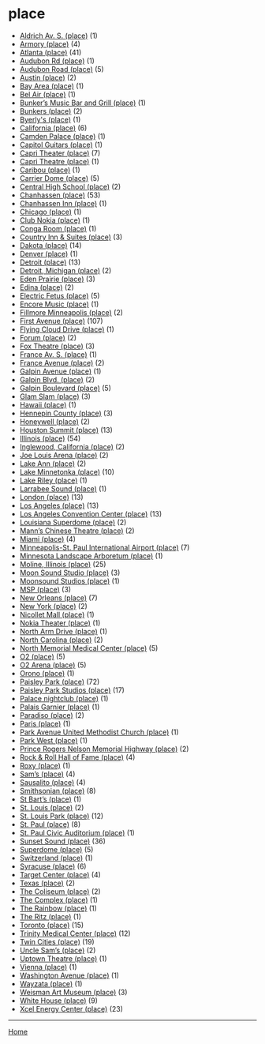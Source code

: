 # place

  * [Aldrich Av. S. (place)](../place/aldrich-av-s/index.md) (1)
  * [Armory (place)](../place/armory/index.md) (4)
  * [Atlanta (place)](../place/atlanta/index.md) (41)
  * [Audubon Rd (place)](../place/audubon-rd/index.md) (1)
  * [Audubon Road (place)](../place/audubon-road/index.md) (5)
  * [Austin (place)](../place/austin/index.md) (2)
  * [Bay Area (place)](../place/bay-area/index.md) (1)
  * [Bel Air (place)](../place/bel-air/index.md) (1)
  * [Bunker’s Music Bar and Grill (place)](../place/bunker-s-music-bar-and-grill/index.md) (1)
  * [Bunkers (place)](../place/bunkers/index.md) (2)
  * [Byerly's (place)](../place/byerly-s/index.md) (1)
  * [California (place)](../place/california/index.md) (6)
  * [Camden Palace (place)](../place/camden-palace/index.md) (1)
  * [Capitol Guitars (place)](../place/capitol-guitars/index.md) (1)
  * [Capri Theater (place)](../place/capri-theater/index.md) (7)
  * [Capri Theatre (place)](../place/capri-theatre/index.md) (1)
  * [Caribou (place)](../place/caribou/index.md) (1)
  * [Carrier Dome (place)](../place/carrier-dome/index.md) (5)
  * [Central High School (place)](../place/central-high-school/index.md) (2)
  * [Chanhassen (place)](../place/chanhassen/index.md) (53)
  * [Chanhassen Inn (place)](../place/chanhassen-inn/index.md) (1)
  * [Chicago (place)](../place/chicago/index.md) (1)
  * [Club Nokia (place)](../place/club-nokia/index.md) (1)
  * [Conga Room (place)](../place/conga-room/index.md) (1)
  * [Country Inn & Suites (place)](../place/country-inn-suites/index.md) (3)
  * [Dakota (place)](../place/dakota/index.md) (14)
  * [Denver (place)](../place/denver/index.md) (1)
  * [Detroit (place)](../place/detroit/index.md) (13)
  * [Detroit, Michigan (place)](../place/detroit-michigan/index.md) (2)
  * [Eden Prairie (place)](../place/eden-prairie/index.md) (3)
  * [Edina (place)](../place/edina/index.md) (2)
  * [Electric Fetus (place)](../place/electric-fetus/index.md) (5)
  * [Encore Music (place)](../place/encore-music/index.md) (1)
  * [Fillmore Minneapolis (place)](../place/fillmore-minneapolis/index.md) (2)
  * [First Avenue (place)](../place/first-avenue/index.md) (107)
  * [Flying Cloud Drive (place)](../place/flying-cloud-drive/index.md) (1)
  * [Forum (place)](../place/forum/index.md) (2)
  * [Fox Theatre (place)](../place/fox-theatre/index.md) (3)
  * [France Av. S. (place)](../place/france-av-s/index.md) (1)
  * [France Avenue (place)](../place/france-avenue/index.md) (2)
  * [Galpin Avenue (place)](../place/galpin-avenue/index.md) (1)
  * [Galpin Blvd. (place)](../place/galpin-blvd/index.md) (2)
  * [Galpin Boulevard (place)](../place/galpin-boulevard/index.md) (5)
  * [Glam Slam (place)](../place/glam-slam/index.md) (3)
  * [Hawaii (place)](../place/hawaii/index.md) (1)
  * [Hennepin County (place)](../place/hennepin-county/index.md) (3)
  * [Honeywell (place)](../place/honeywell/index.md) (2)
  * [Houston Summit (place)](../place/houston-summit/index.md) (13)
  * [Illinois (place)](../place/illinois/index.md) (54)
  * [Inglewood, California (place)](../place/inglewood-california/index.md) (2)
  * [Joe Louis Arena (place)](../place/joe-louis-arena/index.md) (2)
  * [Lake Ann (place)](../place/lake-ann/index.md) (2)
  * [Lake Minnetonka (place)](../place/lake-minnetonka/index.md) (10)
  * [Lake Riley (place)](../place/lake-riley/index.md) (1)
  * [Larrabee Sound (place)](../place/larrabee-sound/index.md) (1)
  * [London (place)](../place/london/index.md) (13)
  * [Los Angeles (place)](../place/los-angeles/index.md) (13)
  * [Los Angeles Convention Center (place)](../place/los-angeles-convention-center/index.md) (13)
  * [Louisiana Superdome (place)](../place/louisiana-superdome/index.md) (2)
  * [Mann’s Chinese Theatre (place)](../place/mann-s-chinese-theatre/index.md) (2)
  * [Miami (place)](../place/miami/index.md) (4)
  * [Minneapolis-St. Paul International Airport (place)](../place/minneapolis-st-paul-international-airport/index.md) (7)
  * [Minnesota Landscape Arboretum (place)](../place/minnesota-landscape-arboretum/index.md) (1)
  * [Moline, Illinois (place)](../place/moline-illinois/index.md) (25)
  * [Moon Sound Studio (place)](../place/moon-sound-studio/index.md) (3)
  * [Moonsound Studios (place)](../place/moonsound-studios/index.md) (1)
  * [MSP (place)](../place/msp/index.md) (3)
  * [New Orleans (place)](../place/new-orleans/index.md) (7)
  * [New York (place)](../place/new-york/index.md) (2)
  * [Nicollet Mall (place)](../place/nicollet-mall/index.md) (1)
  * [Nokia Theater (place)](../place/nokia-theater/index.md) (1)
  * [North Arm Drive (place)](../place/north-arm-drive/index.md) (1)
  * [North Carolina (place)](../place/north-carolina/index.md) (2)
  * [North Memorial Medical Center (place)](../place/north-memorial-medical-center/index.md) (5)
  * [O2 (place)](../place/o2/index.md) (5)
  * [O2 Arena (place)](../place/o2-arena/index.md) (5)
  * [Orono (place)](../place/orono/index.md) (1)
  * [Paisley Park (place)](../place/paisley-park/index.md) (72)
  * [Paisley Park Studios (place)](../place/paisley-park-studios/index.md) (17)
  * [Palace nightclub (place)](../place/palace-nightclub/index.md) (1)
  * [Palais Garnier (place)](../place/palais-garnier/index.md) (1)
  * [Paradiso (place)](../place/paradiso/index.md) (2)
  * [Paris (place)](../place/paris/index.md) (1)
  * [Park Avenue United Methodist Church (place)](../place/park-avenue-united-methodist-church/index.md) (1)
  * [Park West (place)](../place/park-west/index.md) (1)
  * [Prince Rogers Nelson Memorial Highway (place)](../place/prince-rogers-nelson-memorial-highway/index.md) (2)
  * [Rock & Roll Hall of Fame (place)](../place/rock-roll-hall-of-fame/index.md) (4)
  * [Roxy (place)](../place/roxy/index.md) (1)
  * [Sam’s (place)](../place/sam-s/index.md) (4)
  * [Sausalito (place)](../place/sausalito/index.md) (4)
  * [Smithsonian (place)](../place/smithsonian/index.md) (8)
  * [St Bart’s (place)](../place/st-bart-s/index.md) (1)
  * [St. Louis (place)](../place/st-louis/index.md) (2)
  * [St. Louis Park (place)](../place/st-louis-park/index.md) (12)
  * [St. Paul (place)](../place/st-paul/index.md) (8)
  * [St. Paul Civic Auditorium (place)](../place/st-paul-civic-auditorium/index.md) (1)
  * [Sunset Sound (place)](../place/sunset-sound/index.md) (36)
  * [Superdome (place)](../place/superdome/index.md) (5)
  * [Switzerland (place)](../place/switzerland/index.md) (1)
  * [Syracuse (place)](../place/syracuse/index.md) (6)
  * [Target Center (place)](../place/target-center/index.md) (4)
  * [Texas (place)](../place/texas/index.md) (2)
  * [The Coliseum (place)](../place/the-coliseum/index.md) (2)
  * [The Complex (place)](../place/the-complex/index.md) (1)
  * [The Rainbow (place)](../place/the-rainbow/index.md) (1)
  * [The Ritz (place)](../place/the-ritz/index.md) (1)
  * [Toronto (place)](../place/toronto/index.md) (15)
  * [Trinity Medical Center (place)](../place/trinity-medical-center/index.md) (12)
  * [Twin Cities (place)](../place/twin-cities/index.md) (19)
  * [Uncle Sam’s (place)](../place/uncle-sam-s/index.md) (2)
  * [Uptown Theatre (place)](../place/uptown-theatre/index.md) (1)
  * [Vienna (place)](../place/vienna/index.md) (1)
  * [Washington Avenue (place)](../place/washington-avenue/index.md) (1)
  * [Wayzata (place)](../place/wayzata/index.md) (1)
  * [Weisman Art Museum (place)](../place/weisman-art-museum/index.md) (3)
  * [White House (place)](../place/white-house/index.md) (9)
  * [Xcel Energy Center (place)](../place/xcel-energy-center/index.md) (23)

----

[Home](../index.md)
